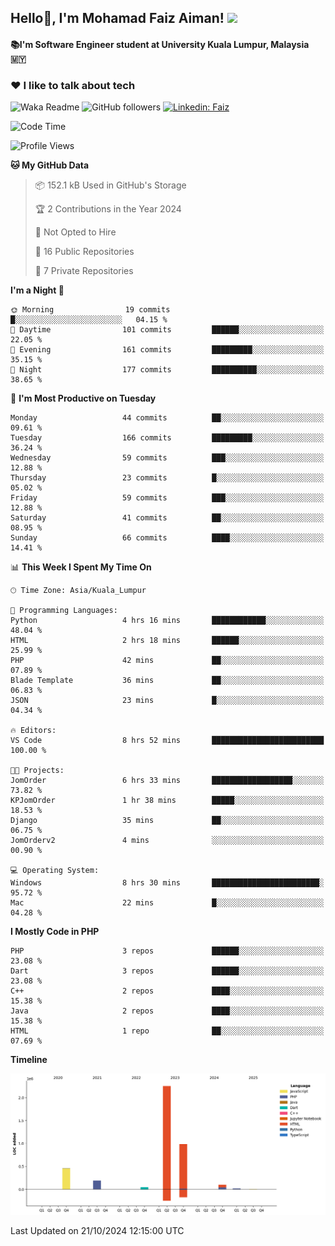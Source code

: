 <h2> Hello👋, I'm Mohamad Faiz Aiman! <img src="https://media.giphy.com/media/12oufCB0MyZ1Go/giphy.gif" width="50"></h2>

#### 📚I'm Software Engineer student at University Kuala Lumpur, Malaysia 🇲🇾
###  ❤️ I like to talk about tech 


![Waka Readme](https://github.com/anmol098/anmol098/workflows/Waka%20Readme/badge.svg)
![GitHub followers](https://img.shields.io/github/followers/faizaiman?label=Follow&style=social)
[![Linkedin: Faiz](https://img.shields.io/badge/-Faiz-blue?style=flat-square&logo=Linkedin&logoColor=white&link=https://www.linkedin.com/in/mohamad-faiz-aiman-623747192/)](https://www.linkedin.com/in/mohamad-faiz-aiman-623747192/)

<!--START_SECTION:waka-->
![Code Time](http://img.shields.io/badge/Code%20Time-232%20hrs%2012%20mins-blue)

![Profile Views](http://img.shields.io/badge/Profile%20Views-0-blue)

**🐱 My GitHub Data** 

> 📦 152.1 kB Used in GitHub's Storage 
 > 
> 🏆 2 Contributions in the Year 2024
 > 
> 🚫 Not Opted to Hire
 > 
> 📜 16 Public Repositories 
 > 
> 🔑 7 Private Repositories 
 > 
**I'm a Night 🦉** 

```text
🌞 Morning                19 commits          █░░░░░░░░░░░░░░░░░░░░░░░░   04.15 % 
🌆 Daytime                101 commits         ██████░░░░░░░░░░░░░░░░░░░   22.05 % 
🌃 Evening                161 commits         █████████░░░░░░░░░░░░░░░░   35.15 % 
🌙 Night                  177 commits         ██████████░░░░░░░░░░░░░░░   38.65 % 
```
📅 **I'm Most Productive on Tuesday** 

```text
Monday                   44 commits          ██░░░░░░░░░░░░░░░░░░░░░░░   09.61 % 
Tuesday                  166 commits         █████████░░░░░░░░░░░░░░░░   36.24 % 
Wednesday                59 commits          ███░░░░░░░░░░░░░░░░░░░░░░   12.88 % 
Thursday                 23 commits          █░░░░░░░░░░░░░░░░░░░░░░░░   05.02 % 
Friday                   59 commits          ███░░░░░░░░░░░░░░░░░░░░░░   12.88 % 
Saturday                 41 commits          ██░░░░░░░░░░░░░░░░░░░░░░░   08.95 % 
Sunday                   66 commits          ████░░░░░░░░░░░░░░░░░░░░░   14.41 % 
```


📊 **This Week I Spent My Time On** 

```text
🕑︎ Time Zone: Asia/Kuala_Lumpur

💬 Programming Languages: 
Python                   4 hrs 16 mins       ████████████░░░░░░░░░░░░░   48.04 % 
HTML                     2 hrs 18 mins       ██████░░░░░░░░░░░░░░░░░░░   25.99 % 
PHP                      42 mins             ██░░░░░░░░░░░░░░░░░░░░░░░   07.89 % 
Blade Template           36 mins             ██░░░░░░░░░░░░░░░░░░░░░░░   06.83 % 
JSON                     23 mins             █░░░░░░░░░░░░░░░░░░░░░░░░   04.34 % 

🔥 Editors: 
VS Code                  8 hrs 52 mins       █████████████████████████   100.00 % 

🐱‍💻 Projects: 
JomOrder                 6 hrs 33 mins       ██████████████████░░░░░░░   73.82 % 
KPJomOrder               1 hr 38 mins        █████░░░░░░░░░░░░░░░░░░░░   18.53 % 
Django                   35 mins             ██░░░░░░░░░░░░░░░░░░░░░░░   06.75 % 
JomOrderv2               4 mins              ░░░░░░░░░░░░░░░░░░░░░░░░░   00.90 % 

💻 Operating System: 
Windows                  8 hrs 30 mins       ████████████████████████░   95.72 % 
Mac                      22 mins             █░░░░░░░░░░░░░░░░░░░░░░░░   04.28 % 
```

**I Mostly Code in PHP** 

```text
PHP                      3 repos             ██████░░░░░░░░░░░░░░░░░░░   23.08 % 
Dart                     3 repos             ██████░░░░░░░░░░░░░░░░░░░   23.08 % 
C++                      2 repos             ████░░░░░░░░░░░░░░░░░░░░░   15.38 % 
Java                     2 repos             ████░░░░░░░░░░░░░░░░░░░░░   15.38 % 
HTML                     1 repo              ██░░░░░░░░░░░░░░░░░░░░░░░   07.69 % 
```



**Timeline**

![Lines of Code chart](https://raw.githubusercontent.com/faizaiman/faizaiman/main/assets/bar_graph.png)


 Last Updated on 21/10/2024 12:15:00 UTC
<!--END_SECTION:waka-->

